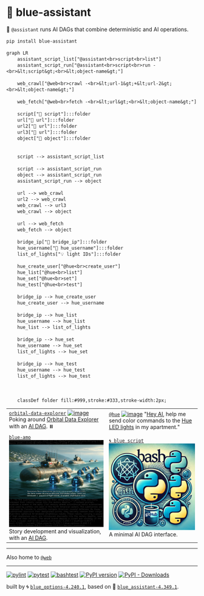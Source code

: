 # 🧠 blue-assistant

🧠 `@assistant` runs AI DAGs that combine deterministic and AI operations.

```bash
pip install blue-assistant
```

```mermaid
graph LR
    assistant_script_list["@assistant<br>script<br>list"]
    assistant_script_run["@assistant<br>script<br>run -<br>&lt;script&gt;<br>&lt;object-name&gt;"]

    web_crawl["@web<br>crawl -<br>&lt;url-1&gt;+&lt;url-2&gt;<br>&lt;object-name&gt;"]

    web_fetch["@web<br>fetch -<br>&lt;url&gt;<br>&lt;object-name&gt;"]

    script["📜 script"]:::folder
    url["🔗 url"]:::folder
    url2["🔗 url"]:::folder
    url3["🔗 url"]:::folder
    object["📂 object"]:::folder


    script --> assistant_script_list

    script --> assistant_script_run
    object --> assistant_script_run
    assistant_script_run --> object

    url --> web_crawl
    url2 --> web_crawl
    web_crawl --> url3
    web_crawl --> object

    url --> web_fetch
    web_fetch --> object

    bridge_ip["🔗 bridge_ip"]:::folder
    hue_username["🔗 hue_username"]:::folder
    list_of_lights["💡 light IDs"]:::folder

    hue_create_user["@hue<br>create_user"]
    hue_list["@hue<br>list"]
    hue_set["@hue<br>set"]
    hue_test["@hue<br>test"]

    bridge_ip --> hue_create_user
    hue_create_user --> hue_username

    bridge_ip --> hue_list
    hue_username --> hue_list
    hue_list --> list_of_lights

    bridge_ip --> hue_set
    hue_username --> hue_set
    list_of_lights --> hue_set

    bridge_ip --> hue_test
    hue_username --> hue_test
    list_of_lights --> hue_test



    classDef folder fill:#999,stroke:#333,stroke-width:2px;
```

|   |   |
| --- | --- |
| [`orbital-data-explorer`](./blue_assistant/script/repository/orbital_data_explorer) [![image](https://github.com/kamangir/assets/raw/main/blue-assistant/PDS/uahirise-ESP_086795_1970.png?raw=true)](./blue_assistant/script/repository/orbital_data_explorer) Poking around [Orbital Data Explorer](https://ode.rsl.wustl.edu/) with an [AI DAG](./blue_assistant/script/repository/orbital_data_explorer/metadata.yaml). ⏸️ | [`@hue`](./blue_assistant/script/repository/hue) [![image](https://github.com/kamangir/assets/raw/main/blue-assistant/20250314_143702.jpg?raw=true)](./blue_assistant/script/repository/hue) "[Hey AI](./blue_assistant/script/repository/hue/metadata.yaml), help me send color commands to the [Hue LED lights](https://www.philips-hue.com/en-ca) in my apartment." |
| [`blue-amo`](./blue_assistant/script/repository/blue_amo/README.md) [![image](https://github.com/kamangir/assets/blob/main/test_blue_assistant_script_run-2025-03-15-06pbpf/generating_frame_007.png?raw=true)](./blue_assistant/script/repository/blue_amo/README.md) Story development and visualization, with an [AI DAG](./blue_assistant/script/repository/blue_amo/metadata.yaml). | [`🌀 blue script`](./blue_assistant/script/) [![image](https://github.com/kamangir/assets/raw/main/blue-plugin/marquee.png?raw=true)](./blue_assistant/script/) A minimal AI DAG interface. |

---

Also home to [`@web`](./blue_assistant/web/)

---


[![pylint](https://github.com/kamangir/blue-assistant/actions/workflows/pylint.yml/badge.svg)](https://github.com/kamangir/blue-assistant/actions/workflows/pylint.yml) [![pytest](https://github.com/kamangir/blue-assistant/actions/workflows/pytest.yml/badge.svg)](https://github.com/kamangir/blue-assistant/actions/workflows/pytest.yml) [![bashtest](https://github.com/kamangir/blue-assistant/actions/workflows/bashtest.yml/badge.svg)](https://github.com/kamangir/blue-assistant/actions/workflows/bashtest.yml) [![PyPI version](https://img.shields.io/pypi/v/blue-assistant.svg)](https://pypi.org/project/blue-assistant/) [![PyPI - Downloads](https://img.shields.io/pypi/dd/blue-assistant)](https://pypistats.org/packages/blue-assistant)

built by 🌀 [`blue_options-4.240.1`](https://github.com/kamangir/awesome-bash-cli), based on 🧠 [`blue_assistant-4.349.1`](https://github.com/kamangir/blue-assistant).
